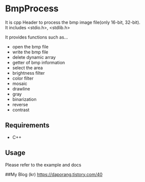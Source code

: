 # BmpProcess

It is cpp Header to process the bmp image file(only 16-bit, 32-bit).  
It includes <stdio.h>, <stdlib.h>

It provides functions such as...
 - open the bmp file
 - write the bmp file
 - delete dynamic array
 - getter of bmp information
 - select the area
 - brightness filter
 - color filter
 - mosaic
 - drawline
 - gray
 - binarization
 - reverse
 - contrast

  
## Requirements
- C++


## Usage
Please refer to the example and docs

##My Blog (kr)
https://daporang.tistory.com/40
